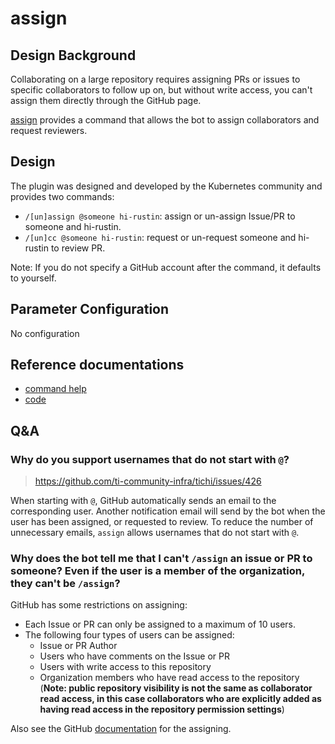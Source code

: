 # assign

## Design Background

Collaborating on a large repository requires assigning PRs or issues to specific collaborators to follow up on, but without write access, you can't assign them directly through the GitHub page.

[assign](https://github.com/kubernetes/test-infra/tree/master/prow/plugins/assign) provides a command that allows the bot to assign collaborators and request reviewers.

## Design

The plugin was designed and developed by the Kubernetes community and provides two commands:

- `/[un]assign @someone hi-rustin`: assign or un-assign Issue/PR to someone and hi-rustin.
- `/[un]cc @someone hi-rustin`: request or un-request someone and hi-rustin to review PR.

Note: If you do not specify a GitHub account after the command, it defaults to yourself.

## Parameter Configuration

No configuration

## Reference documentations

- [command help](https://prow.tidb.io/plugins?repo=ti-community-infra%2Ftichi)
- [code](https://github.com/kubernetes/test-infra/tree/master/prow/plugins/assign)

## Q&A

### Why do you support usernames that do not start with `@`?

> https://github.com/ti-community-infra/tichi/issues/426

When starting with `@`, GitHub automatically sends an email to the corresponding user. Another notification email will send by the bot when the user has been assigned, or requested to review.
To reduce the number of unnecessary emails, `assign` allows usernames that do not start with `@`.

### Why does the bot tell me that I can't `/assign` an issue or PR to someone? Even if the user is a member of the organization, they can't be `/assign`?

GitHub has some restrictions on assigning:

- Each Issue or PR can only be assigned to a maximum of 10 users.
- The following four types of users can be assigned:
    - Issue or PR Author
    - Users who have comments on the Issue or PR
    - Users with write access to this repository
    - Organization members who have read access to the repository (**Note: public repository visibility is not the same
      as collaborator read access, in this case collaborators who are explicitly added as having read access in the
      repository permission settings**)

Also see the
GitHub [documentation](https://docs.github.com/en/issues/tracking-your-work-with-issues/managing-issues/assigning-issues-and-pull-requests-to-other-github-users)
for the assigning.